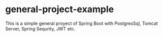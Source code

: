 # general-project-example
 This is a simple general proyect of Spring Boot with PostgresSql, Tomcat Server, Spring Sequrity, JWT etc.
